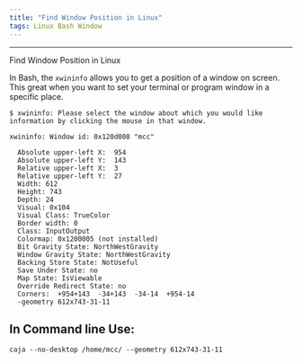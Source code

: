 ```yaml
---
title: "Find Window Position in Linux"
tags: Linux Bash Window
---
```


<hr>
Find Window Position in Linux

In Bash, the `xwininfo` allows you to get a position of a window on screen.  This great when you want to set your terminal or program window in a specific place.


```
$ xwininfo: Please select the window about which you would like information by clicking the mouse in that window.

xwininfo: Window id: 0x120d008 "mcc"

  Absolute upper-left X:  954
  Absolute upper-left Y:  143
  Relative upper-left X:  3
  Relative upper-left Y:  27
  Width: 612
  Height: 743
  Depth: 24
  Visual: 0x104
  Visual Class: TrueColor
  Border width: 0
  Class: InputOutput
  Colormap: 0x1200005 (not installed)
  Bit Gravity State: NorthWestGravity
  Window Gravity State: NorthWestGravity
  Backing Store State: NotUseful
  Save Under State: no
  Map State: IsViewable
  Override Redirect State: no
  Corners:  +954+143  -34+143  -34-14  +954-14
  -geometry 612x743-31-11
```

## In Command line Use:

```
caja --no-desktop /home/mcc/ --geometry 612x743-31-11
```



